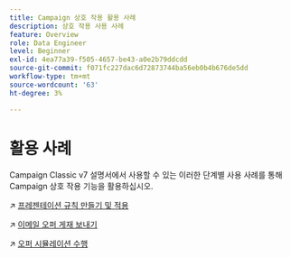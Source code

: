 ```yaml
---
title: Campaign 상호 작용 활용 사례
description: 상호 작용 사용 사례
feature: Overview
role: Data Engineer
level: Beginner
exl-id: 4ea77a39-f505-4657-be43-a0e2b79ddcdd
source-git-commit: f071fc227dac6d72873744ba56eb0b4b676de5dd
workflow-type: tm+mt
source-wordcount: '63'
ht-degree: 3%

---
```


# 활용 사례

Campaign Classic v7 설명서에서 사용할 수 있는 이러한 단계별 사용 사례를 통해 Campaign 상호 작용 기능을 활용하십시오.

↗️ [프레젠테이션 규칙 만들기 및 적용](https://experienceleague.adobe.com/docs/campaign-classic/using/managing-offers/case-study/presentation-rules.html)

↗️ [이메일 오퍼 게재 보내기](https://experienceleague.adobe.com/docs/campaign-classic/using/managing-offers/case-study/offers-on-an-outbound-channel.html)

↗️ [오퍼 시뮬레이션 수행](https://experienceleague.adobe.com/docs/campaign-classic/using/managing-offers/case-study/offers-on-an-outbound-channel.html)
